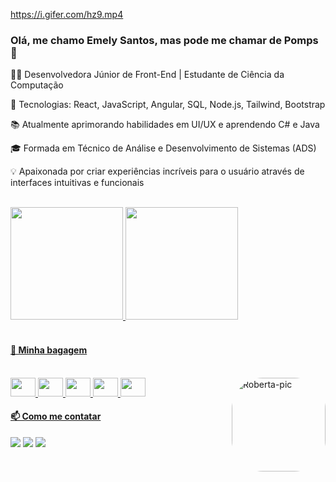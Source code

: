 https://i.gifer.com/hz9.mp4
### Olá, me chamo Emely Santos, mas pode me chamar de Pomps 🌱

👩‍💻 Desenvolvedora Júnior de Front-End | Estudante de Ciência da Computação 

🌟 Tecnologias: React, JavaScript, Angular, SQL, Node.js, Tailwind, Bootstrap

📚 Atualmente aprimorando habilidades em UI/UX e aprendendo C# e Java

🎓 Formada em Técnico de Análise e Desenvolvimento de Sistemas (ADS)

💡 Apaixonada por criar experiências incríveis para o usuário através de interfaces intuitivas e funcionais

<div align=""><br>
 
  <a href="https://github.com/harukaionasao">
  <img height="180em" src="https://github-readme-stats.vercel.app/api?username=GreyPompom&show_icons=true&theme=synthwave&include_all_commits=true&count_private=true"/>
  <img height="180em" src="https://github-readme-stats.vercel.app/api/top-langs/?username=GreyPompom&layout=compact&langs_count=7&theme=synthwave">
</div><br>


#### 🌱 Minha bagagem
<div style="display: inline_block"><br>
<img height="30" width="40" src="https://cdn.jsdelivr.net/gh/devicons/devicon@latest/icons/react/react-original.svg" />
<img height="30" width="40" src="https://cdn.jsdelivr.net/gh/devicons/devicon@latest/icons/java/java-original.svg" />
<img height="30" width="40" src="https://cdn.jsdelivr.net/gh/devicons/devicon@latest/icons/javascript/javascript-original.svg" />
<img height="30" width="40"  src="https://cdn.jsdelivr.net/gh/devicons/devicon@latest/icons/json/json-plain.svg" />
<img height="30" width="40" src="https://cdn.jsdelivr.net/gh/devicons/devicon@latest/icons/csharp/csharp-plain.svg" />
           
  <img align="right" alt="Roberta-pic" height="150" style="border-radius:50px;" src="">
</div>
  
 #### 📫 Como me contatar
<div style="display: inline_block">
  
  <a href="https://www.instagram.com/Grey_pompom/" target="_blank"><img src="https://img.shields.io/badge/-Instagram-%23E4405F?style=for-the-badge&logo=instagram&logoColor=white" target="_blank"></a>
  <a href = "mailto:emelylink00@gmail.com"><img src="https://img.shields.io/badge/-Gmail-%23333?style=for-the-badge&logo=gmail&logoColor=white" target="_blank"></a>
  <a href="https://www.linkedin.com/in/roberta-ribeiro-b5521a4b/" target="_blank"><img src="https://img.shields.io/badge/-LinkedIn-%230077B5?style=for-the-badge&logo=linkedin&logoColor=white" target="_blank"></a> 

 
</div>


<!--
**GreyPompom/GreyPompom** is a ✨ _special_ ✨ repository because its `README.md` (this file) appears on your GitHub profile.
https://devicon.dev/

Here are some ideas to get you started:

- 🔭 I’m currently working on ...
- 🌱 I’m currently learning ...
- 👯 I’m looking to collaborate on ...
- 🤔 I’m looking for help with ...
- 💬 Ask me about ...
- 📫 How to reach me: ...
- 😄 Pronouns: ...
- ⚡ Fun fact: ...
-->
